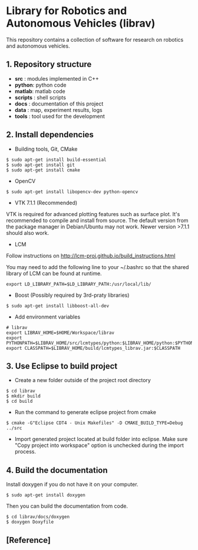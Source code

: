# Library for Robotics and Autonomous Vehicles (librav)

This repository contains a collection of software for research on robotics and autonomous vehicles.

## 1. Repository structure

* **src** : modules implemented in C++
* **python**: python code
* **matlab**: matlab code
* **scripts** : shell scripts
* **docs** : documentation of this project
* **data** : map, experiment results, logs
* **tools** : tool used for the development

## 2. Install dependencies

* Building tools, Git, CMake
```
$ sudo apt-get install build-essential
$ sudo apt-get install git
$ sudo apt-get install cmake
```

* OpenCV
```
$ sudo apt-get install libopencv-dev python-opencv
```

* VTK 7.1.1 (Recommended)

VTK is required for advanced plotting features such as surface plot. It's recommended to compile and install from source. The default version from the package manager in Debian/Ubuntu may not work. Newer version >7.1.1 should also work.

* LCM

Follow instructions on http://lcm-proj.github.io/build_instructions.html

You may need to add the following line to your ~/.bashrc so that the shared library of LCM can be found at runtime.

```
export LD_LIBRARY_PATH=$LD_LIBRARY_PATH:/usr/local/lib/
```

* Boost (Possibly required by 3rd-praty libraries)

```
$ sudo apt-get install libboost-all-dev
```

* Add environment variables
```
# librav
export LIBRAV_HOME=$HOME/Workspace/librav
export PYTHONPATH=$LIBRAV_HOME/src/lcmtypes/python:$LIBRAV_HOME/python:$PYTHONPATH
export CLASSPATH=$LIBRAV_HOME/build/lcmtypes_librav.jar:$CLASSPATH
```

## 3. Use Eclipse to build project

* Create a new folder outside of the project root directory

```
$ cd librav
$ mkdir build
$ cd build
```

* Run the command to generate eclipse project from cmake

```
$ cmake -G"Eclipse CDT4 - Unix Makefiles" -D CMAKE_BUILD_TYPE=Debug ../src
```
* Import generated project located at build folder into eclipse. Make sure "Copy project into workspace" option is unchecked during the import process.

## 4. Build the documentation

Install doxygen if you do not have it on your computer.
```
$ sudo apt-get install doxygen
```

Then you can build the documentation from code.

```
$ cd librav/docs/doxygen
$ doxygen Doxyfile
```

## [Reference]
